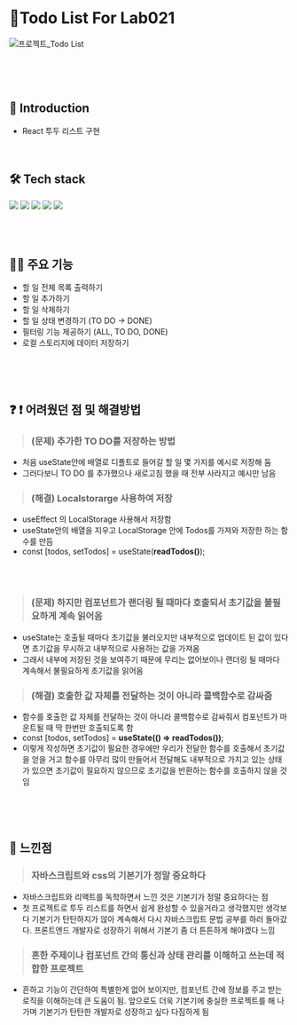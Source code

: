 # :ship:Todo List For Lab021
![프로젝트_Todo List](https://github.com/DeveloperLeeSoyeon/Todo-List-Lab021/assets/145194133/707a6dd9-b37c-4322-9ae1-412d1ced48f7)

<br/><br/><br/>
## 📢 Introduction
- React 투두 리스트 구현 
<br/><br/><br/>

## 🛠 Tech stack
<img src="https://img.shields.io/badge/-React-61DAFB?style=flat-plastic&logo=React&logoColor=white"/>   <img src="https://img.shields.io/badge/-JavaScript-F7DF1E?style=flat-plastic&logo=JavaScript&logoColor=white"/>   <img src="https://img.shields.io/badge/-CSS-F59C54?style=flat-plastic&logo=CSS3&logoColor=white"/>   <img src="https://img.shields.io/badge/-HTML-E34F26?style=flat-plastic&logo=HTML5&logoColor=white"/>    <img src="https://img.shields.io/badge/GitHub-181717?style=flat-plastic&logo=GitHub&logoColor=white"/>
<br/><br/><br/><br/>


## 👩‍💻 주요 기능 
 - 할 일 전체 목록 출력하기
 - 할 일 추가하기
 - 할 일 삭제하기
 - 할 일 상태 변경하기 (TO DO -> DONE)
 - 필터링 기능 제공하기 (ALL, TO DO, DONE)
 - 로컬 스토리지에 데이터 저장하기

<br/><br/><br/>


## :question: :exclamation: 어려웠던 점 및 해결방법


> ### (문제) 추가한 TO DO를 저장하는 방법
- 처음 useState안에 배열로 디폴트로 들어갈 할 일 몇 가지를 예시로 저장해 둠
- 그러다보니 TO DO 를 추가했으나 새로고침 했을 때 전부 사라지고 예시만 남음


> ### (해결) Localstorarge 사용하여 저장
- useEffect 의 LocalStorage 사용해서 저장함
- useState안의 배열을 지우고 LocalStorage 안에 Todos를 가져와 저장한 하는 함수를 만듬
- const [todos, setTodos] = useState(**readTodos()**);

<br/><br/>
  
> ### (문제) 하지만 컴포넌트가 랜더링 될 때마다 호출되서 초기값을 불필요하게 계속 읽어옴
- useState는 호출될 때마다 초기값을 불러오지만 내부적으로 업데이트 된 값이 있다면 초기값을 무시하고 내부적으로 사용하는 값을 가져옴
- 그래서 내부에 저장된 것을 보여주기 때문에 무리는 없어보이나 랜더링 될 때마다 계속해서 불필요하게 초기값을 읽어옴



> ### (해결) 호출한 값 자체를 전달하는 것이 아니라 콜백함수로 감싸줌
- 함수를 호출한 값 자체를 전달하는 것이 아니라 콜백함수로 감싸줘서 컴포넌트가 마운트될 때 딱 한번만 호출되도록 함
- const [todos, setTodos] = **useState(() => readTodos())**;
- 이렇게 작성하면 초기값이 필요한 경우에만 우리가 전달한 함수를 호출해서 초기값을 얻을 거고 함수를 아무리 많이 만들어서 전달해도 내부적으로 가지고 있는 상태가 있으면 초기값이 필요하지 않으므로 초기값을 반환하는 함수를 호출하지 않을 것임


<br/><br/><br/>




## :100: 느낀점


> ### 자바스크립트와 css의 기본기가 정말 중요하다
- 자바스크립트와 리액트를 독학하면서 느낀 것은 기본기가 정말 중요하다는 점
- 첫 프로젝트로 투두 리스트를 하면서 쉽게 완성할 수 있을거라고 생각했지만 생각보다 기본기가 탄탄하지가 않아 계속해서 다시 자바스크립트 문법 공부를 하러 돌아갔다. 프론트엔드 개발자로 성장하기 위해서 기본기 좀 더 튼튼하게 해야겠다 느낌

> ### 흔한 주제이나 컴포넌트 간의 통신과 상태 관리를 이해하고 쓰는데 적합한 프로젝트
- 흔하고 기능이 간단하여 특별한게 없어 보이지만, 컴포넌트 간에 정보를 주고 받는 로직을 이해하는데 큰 도움이 됨. 앞으로도 더욱 기본기에 충실한 프로젝트를 해 나가며 기본기가 탄탄한 개발자로 성장하고 싶다 다짐하게 됨
  
